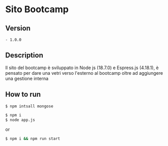 # Sito Bootcamp

## Version

    - 1.0.0 

## Description

Il sito del bootcamp è sviluppato in Node js (18.7.0) e Espress.js (4.18.1), è pensato per dare una vetri verso l'esterno al bootcamp oltre ad aggiungere una gestione interna 

## How to run

```Required
$ npm intsall mongose
```


```bash
$ npm i
$ node app.js
```
or

```bash
$ npm i && npm run start
```